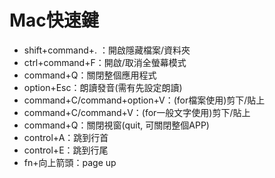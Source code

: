# Mac快速鍵

+ shift+command+. ：開啟隱藏檔案/資料夾
+ ctrl+command+F：開啟/取消全螢幕模式
+ command+Q：關閉整個應用程式
+ option+Esc：朗讀發音(需有先設定朗讀)
+ command+C/command+option+V：(for檔案使用)剪下/貼上
+ command+C/command+V：(for一般文字使用)剪下/貼上
+ command+Q：關閉視窗(quit, 可關閉整個APP)
+ control+A：跳到行首
+ control+E：跳到行尾
+ fn+向上箭頭：page up
